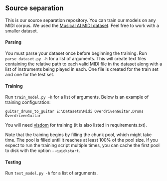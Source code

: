 ## Source separation
This is our source separation repository. You can train our models on any MIDI corpus. We used the [Musical AI MIDI dataset](https://composing.ai/dataset). Feel free to work with a smaller dataset.

#### Parsing
You must parse your dataset once before beginning the training. Run `parse_dataset.py -h` for a list of arguments. This will create text files containing the relative path to each valid MIDI file in the dataset along with a list of instruments being played in each. One file is created for the train set and one for the test set. 

#### Training
Run `train_model.py -h` for a list of arguments. Below is an example of training configuration:

`guitar_drums_to_guitar E:\Datasets\Midi OverdrivenGuitar,Drums OverdrivenGuitar`

You will need [visdom](https://github.com/facebookresearch/visdom) for training (it is also listed in requirements.txt). 

Note that the training begins by filling the chunk pool, which might take time. The pool is filled until it reaches at least 100% of the pool size. If you expect to run the training script multiple times, you can cache the first pool to disk with the option `--quickstart`.

#### Testing
Run `test_model.py -h` for a list of arguments. 
 